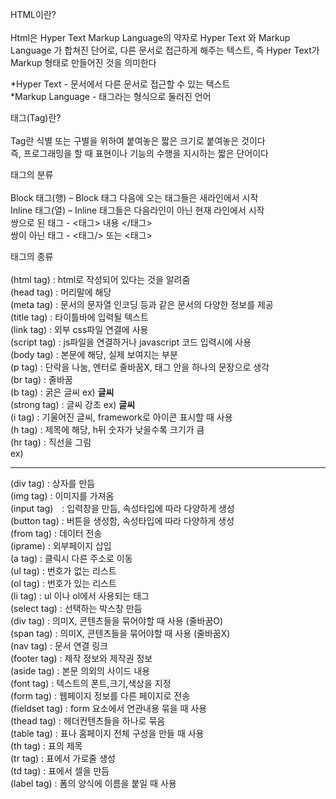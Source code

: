 HTML이란? <br/> <br/>
Html은 Hyper Text Markup Language의 약자로 Hyper Text 와 Markup Language 가 합쳐진 단어로, 
다른 문서로 접근하게 해주는 텍스트, 즉 Hyper Text가 Markup 형태로 만들어진 것을 의미한다

*Hyper Text - 문서에서 다른 문서로 접근할 수 있는 텍스트 <br/>
*Markup Language - 태그라는 형식으로 둘러진 언어

태그(Tag)란? <br/> <br/>
Tag란 식별 또는 구별을 위하여 붙여놓은 짧은 크기로 붙여놓은 것이다 <br/>
즉, 프로그래밍을 할 때 표현이나 기능의 수행을 지시하는 짧은 단어이다

태그의 분류 <br/> <br/>
Block 태그(행) – Block 태그 다음에 오는 태그들은 새라인에서 시작 <br/>
Inline 태그(열) – Inline 태그들은 다음라인이 아닌 현재 라인에서 시작 <br/>
쌍으로 된 태그 - <태그> 내용 </태그> <br/>
쌍이 아닌 태그 - <태그/> 또는 <태그> <br/>

태그의 종류 <br/> <br/>
  (html tag) : html로 작성되어 있다는 것을 알려줌 <br/>
	(head tag) : 머리말에 해당 <br/>
		(meta tag) : 문서의 문자열 인코딩 등과 같은 문서의 다양한 정보를 제공 <br/>
		(title tag) : 타이틀바에 입력될 텍스트 <br/>
		(link tag) : 외부 css파일 연결에 사용 <br/>
		(script tag) : js파일을 연결하거나 javascript 코드 입력시에 사용 <br/>
		(body tag) : 본문에 해당, 실제 보여지는 부분 <br/>
		(p tag) : 단락을 나눔, 엔터로 줄바꿈X, 태그 안을 하나의 문장으로 생각 <br/>
		(br tag) : 줄바꿈 <br/>
		(b tag) : 굵은 글씨 ex) <b> 글씨 </b><br/>
		(strong tag) : 글씨 강조 ex) <strong> 글씨 </strong> <br/>
		(i tag) : 기울어진 글씨, framework로 아이콘 표시할 때 사용 <br/>
		(h tag) : 제목에 해당, h뒤 숫자가 낮을수록 크기가 큼 <br/>
		(hr tag) : 직선을 그림 <br/> ex) <hr> </hr>
		(div tag) : 상자를 만듬 <br/>
		(img tag) : 이미지를 가져옴 <br/>
		(input tag)　: 입력창을 만듬, 속성타입에 따라 다양하게 생성 <br/>
		(button tag) : 버튼을 생성함, 속성타입에 따라 다양하게 생성 <br/>
		(from tag) : 데이터 전송 <br/>
		(iprame) : 외부페이지 삽입 <br/>
		(a tag) : 클릭시 다른 주소로 이동 <br/>
		(ul tag) : 번호가 없는 리스트 <br/>
		(ol tag) : 번호가 있는 리스트 <br/>
		(li tag) : ul 이나 ol에서 사용되는 태그 <br/>
		(select tag) : 선택하는 박스창 만듬 <br/>
		(div tag) : 의미X, 콘텐츠들을 묶어야할 때 사용 (줄바꿈O) <br/>
		(span tag) : 의미X, 콘텐츠들을 묶어야할 때 사용 (줄바꿈X) <br/>
		(nav tag) : 문서 연결 링크 <br/>
		(footer tag) : 제작 정보와 제작권 정보 <br/>
		(aside tag) : 본문 의외의 사이드 내용 <br/>
		(font tag) : 텍스트의 폰트,크기,색상을 지정 <br/>
		(form tag) : 웹페이지 정보를 다른 페이지로 전송 <br/>
		(fieldset tag) : form 요소에서 연관내용 묶을 때 사용 <br/>
		(thead tag) : 헤더컨텐츠들을 하나로 묶음 <br/>
		(table tag) : 표나 홈페이지 전체 구성을 만들 때 사용 <br/>
		(th tag) : 표의 제목 <br/>
		(tr tag) : 표에서 가로줄 생성 <br/>
		(td tag) : 표에서 셀을 만듬 <br/>
		(label tag) : 폼의 양식에 이름을 붙일 때 사용 <br/>
